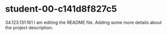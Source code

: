 # student-00-c141d8f827c5
34.123.131.161 I am editing the README file. Adding some more details about the project description.
